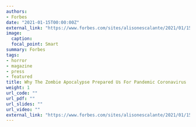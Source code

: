```yaml
---
authors:
- Forbes
date: "2021-01-15T00:00:00Z"
external_link: "https://www.forbes.com/sites/alisonescalante/2021/01/15/why-the-zombie-apocalypse-prepared-us-for-pandemic-coronavirus/?sh=2e24bb954d46"
image:
  caption:
  focal_point: Smart
summary: Forbes
tags:
- horror
- magazine
- press
- featured
title: Why The Zombie Apocalypse Prepared Us For Pandemic Coronavirus
weight: 1
url_code: ""
url_pdf: ""
url_slides: ""
url_video: ""
external_link: "https://www.forbes.com/sites/alisonescalante/2021/01/15/why-the-zombie-apocalypse-prepared-us-for-pandemic-coronavirus/?sh=2e24bb954d46"
---
```

